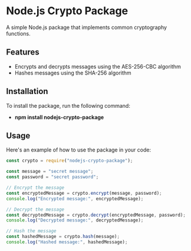# Node.js Crypto Package

A simple Node.js package that implements common cryptography functions.

## Features

- Encrypts and decrypts messages using the AES-256-CBC algorithm
- Hashes messages using the SHA-256 algorithm

## Installation

To install the package, run the following command:

- **npm install nodejs-crypto-package**

## Usage

Here's an example of how to use the package in your code:

```javascript
const crypto = require("nodejs-crypto-package");

const message = "secret message";
const password = "secret password";

// Encrypt the message
const encryptedMessage = crypto.encrypt(message, password);
console.log("Encrypted message:", encryptedMessage);

// Decrypt the message
const decryptedMessage = crypto.decrypt(encryptedMessage, password);
console.log("Decrypted message:", decryptedMessage);

// Hash the message
const hashedMessage = crypto.hash(message);
console.log("Hashed message:", hashedMessage);
```
